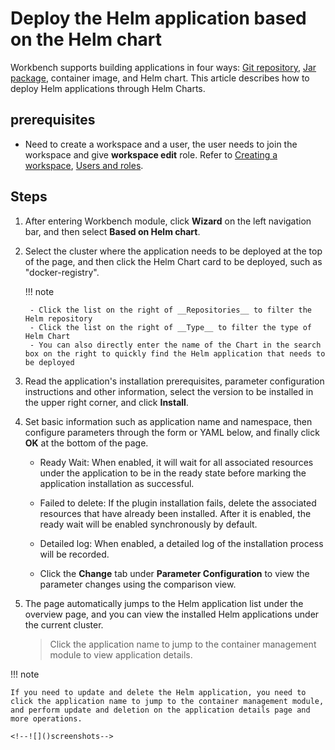 # Deploy the Helm application based on the Helm chart

Workbench supports building applications in four ways: [Git repository](create-app-git.md), [Jar package](jar-java-app.md), container image, and Helm chart. This article describes how to deploy Helm applications through Helm Charts.

## prerequisites

- Need to create a workspace and a user, the user needs to join the workspace and give __workspace edit__ role.
  Refer to [Creating a workspace](../../../ghippo/user-guide/workspace/workspace.md), [Users and roles](../../../ghippo/user-guide/access-control/user.md).

## Steps

1. After entering Workbench module, click __Wizard__ on the left navigation bar, and then select __Based on Helm chart__.

    <!--![]()screenshots-->

2. Select the cluster where the application needs to be deployed at the top of the page, and then click the Helm Chart card to be deployed, such as "docker-registry".

    !!! note

        - Click the list on the right of __Repositories__ to filter the Helm repository
        - Click the list on the right of __Type__ to filter the type of Helm Chart
        - You can also directly enter the name of the Chart in the search box on the right to quickly find the Helm application that needs to be deployed

    <!--![]()screenshots-->

3. Read the application's installation prerequisites, parameter configuration instructions and other information, select the version to be installed in the upper right corner, and click __Install__.

    <!--![]()screenshots-->

4. Set basic information such as application name and namespace, then configure parameters through the form or YAML below, and finally click __OK__ at the bottom of the page.

    - Ready Wait: When enabled, it will wait for all associated resources under the application to be in the ready state before marking the application installation as successful.
    - Failed to delete: If the plugin installation fails, delete the associated resources that have already been installed. After it is enabled, the ready wait will be enabled synchronously by default.
    - Detailed log: When enabled, a detailed log of the installation process will be recorded.
    - Click the __Change__ tab under __Parameter Configuration__ to view the parameter changes using the comparison view.

        <!--![]()screenshots-->

5. The page automatically jumps to the Helm application list under the overview page, and you can view the installed Helm applications under the current cluster.

    > Click the application name to jump to the container management module to view application details.
    
    <!--![]()screenshots-->

!!! note

    If you need to update and delete the Helm application, you need to click the application name to jump to the container management module, and perform update and deletion on the application details page and more operations.

    <!--![]()screenshots-->